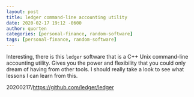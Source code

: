 ```yaml
---
layout: post
title: ledger command-line accounting utility
date: 2020-02-17 19:12 -0600
author: quorten
categories: [personal-finance, random-software]
tags: [personal-finance, random-software]
---
```


Interesting, there is this `ledger` software that is a C++ Unix
command-line accounting utility.  Gives you the power and flexibility
that you could only dream of having from other tools.  I should really
take a look to see what lessons I can learn from this.

20200217/https://github.com/ledger/ledger
